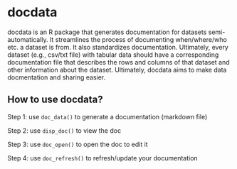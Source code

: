 # docdata

docdata is an R package that generates documentation for datasets semi-automatically. It streamlines the process of documenting when/where/who etc. a dataset is from. It also standardizes documentation. Ultimately, every dataset (e.g., csv/txt file) with tabular data should have a corresponding documentation file that describes the rows and columns of that dataset and other information about the dataset. Ultimately, docdata aims to make data docmentation and sharing easier.

## How to use docdata?

Step 1: use `doc_data()` to generate a documentation (markdown file)

Step 2: use `disp_doc()` to view the doc

Step 3: use `doc_open()` to open the doc to edit it

Step 4: use `doc_refresh()` to refresh/update your documentation


